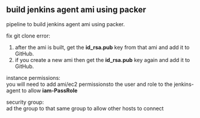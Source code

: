 ## build jenkins agent ami using packer

pipeline to build jenkins agent ami using packer.

fix git clone error:   
1. after the ami is built, get the **id_rsa.pub** key from that ami and add it to GitHub.   
2. if you create a new ami then get the **id_rsa.pub** key again and add it to GitHub.   

instance permissions:   
you will need to add ami/ec2 permissionsto the user and role to the jenkins-agent to allow **iam-PassRole**   

security group:   
ad the group to that same group to allow other hosts to connect